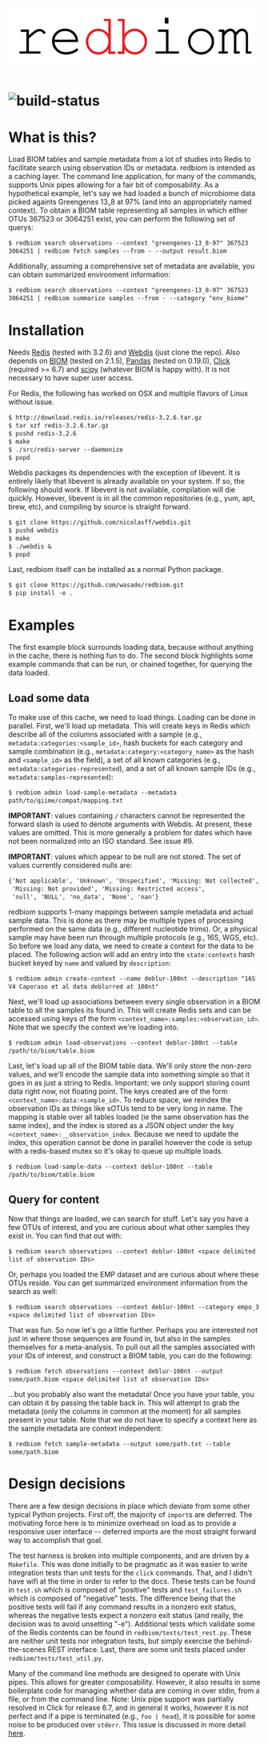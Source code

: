# ![redbiom](logo.png)
# ![build-status](https://travis-ci.org/wasade/redbiom.svg?branch=master)

# What is this?

Load BIOM tables and sample metadata from a lot of studies into Redis to facilitate search using observation IDs or metadata. redbiom is intended as a caching layer. The command line application, for many of the commands, supports Unix pipes allowing for a fair bit of composability. As a hypothetical example, let's say we had loaded a bunch of microbiome data picked againts Greengenes 13_8 at 97% (and into an appropriately named context). To obtain a BIOM table representing all samples in which either OTUs 367523 or 3064251 exist, you can perform the following set of querys:

    $ redbiom search observations --context "greengenes-13_8-97" 367523 3064251 | redbiom fetch samples --from - --output result.biom

Additionally, assuming a comprehensive set of metadata are available, you can obtain summarized environment information:
    
    $ redbiom search observations --context "greengenes-13_8-97" 367523 3064251 | redbiom summarize samples --from - --category "env_biome"

# Installation

Needs [Redis](https://redis.io/) (tested with 3.2.6) and [Webdis](http://webd.is/) (just clone the repo). Also depends on [BIOM](http://biom-format.org/) (tested on 2.1.5), [Pandas](http://pandas.pydata.org/) (tested on 0.19.0), [Click](http://click.pocoo.org/5/) (required >= 6.7) and [scipy](https://www.scipy.org/) (whatever BIOM is happy with). It is not necessary to have super user access.

For Redis, the following has worked on OSX and multiple flavors of Linux without issue.

    $ http://download.redis.io/releases/redis-3.2.6.tar.gz
    $ tar xzf redis-3.2.6.tar.gz
    $ pushd redis-3.2.6
    $ make
    $ ./src/redis-server --daemonize
    $ popd

Webdis packages its dependencies with the exception of libevent. It is entirely likely that libevent is already available on your system. If so, the following should work. If libevent is not available, compilation will die quickly. However, libevent is in all the common repositories (e.g., yum, apt, brew, etc), and compiling by source is straight forward. 

    $ git clone https://github.com/nicolasff/webdis.git
    $ pushd webdis
    $ make
    $ ./webdis &
    $ popd

Last, redbiom itself can be installed as a normal Python package.

    $ git clone https://github.com/wasade/redbiom.git
    $ pip install -e .    

# Examples

The first example block surrounds loading data, because without anything in the cache, there is nothing fun to do. The second block highlights some example commands that can be run, or chained together, for querying the data loaded.

## Load some data

To make use of this cache, we need to load things. Loading can be done in parallel. First, we'll load up metadata. This will create keys in Redis which describe all of the columns associated with a sample (e.g., `metadata:categories:<sample_id>`, hash buckets for each category and sample combination (e.g., `metadata:category:<category_name>` as the hash and `<sample_id>` as the field), a set of all known categories (e.g., `metadata:categories-represented`), and a set of all known sample IDs (e.g., `metadata:samples-represented`):

	$ redbiom admin load-sample-metadata --metadata path/to/qiime/compat/mapping.txt

**IMPORTANT**: values containing `/` characters cannot be represented the forward slash is used to denote arguments with Webdis. At present, these values are omitted. This is more generally a problem for dates which have not been normalized into an ISO standard. See issue #9.

**IMPORTANT**: values which appear to be null are not stored. The set of values currently considered nulls are: 
    
    {'Not applicable', 'Unknown', 'Unspecified', 'Missing: Not collected',
     'Missing: Not provided', 'Missing: Restricted access',
     'null', 'NULL', 'no_data', 'None', 'nan'}

redbiom supports 1-many mappings between sample metadata and actual sample data. This is done as there may be multiple types of processing performed on the same data (e.g., different nucleotide trims). Or, a physical sample may have been run through multiple protocols (e.g., 16S, WGS, etc). So before we load any data, we need to create a context for the data to be placed. The following action will add an entry into the `state:contexts` hash bucket keyed by `name` and valued by `description`:

    $ redbiom admin create-context --name deblur-100nt --description "16S V4 Caporaso et al data deblurred at 100nt"

Next, we'll load up associations between every single observation in a BIOM table to all the samples its found in. This will create Redis sets and can be accessed using keys of the form `<context_name>:samples:<observation_id>`. Note that we specify the context we're loading into.

	$ redbiom admin load-observations --context deblur-100nt --table /path/to/biom/table.biom

Last, let's load up all of the BIOM table data. We'll only store the non-zero values, and we'll encode the sample data into something simple so that it goes in as just a string to Redis. Important: we only support storing count data right now, not floating point. The keys created are of the form `<context_name>:data:<sample_id>`. To reduce space, we reindex the observation IDs as things like sOTUs tend to be very long in name. The mapping is stable over all tables loaded (ie the same observation has the same index), and the index is stored as a JSON object under the key `<context_name>:__observation_index`. Because we need to update the index, this operation cannot be done in parallel however the code is setup with a redis-based mutex so it's okay to queue up multiple loads.

	$ redbiom load-sample-data --context deblur-100nt --table /path/to/biom/table.biom

## Query for content

Now that things are loaded, we can search for stuff. Let's say you have a few OTUs of interest, and you are curious about what other samples they exist in. You can find that out with:

	$ redbiom search observations --context deblur-100nt <space delimited list of observation IDs>

Or, perhaps you loaded the EMP dataset and are curious about where these OTUs reside. You can get summarized environment information from the search as well:

	$ redbiom search observations --context deblur-100nt --category empo_3 <space delimited list of observation IDs>

That was fun. So now let's go a little further. Perhaps you are interested not just in where those sequences are found in, but also in the samples themselves for a meta-analysis. To pull out all the samples associated with your IDs of interest, and construct a BIOM table, you can do the following:

	$ redbiom fetch observations --context deblur-100nt --output some/path.biom <space delimited list of observation IDs>

...but you probably also want the metadata! Once you have your table, you can obtain it by passing the table back in. This will attempt to grab the metadata (only the columns in common at the moment) for all samples present in your table. Note that we do not have to specify a context here as the sample metadata are context independent:

	$ redbiom fetch sample-metadata --output some/path.txt --table some/path.biom 

# Design decisions

There are a few design decisions in place which deviate from some other typical Python projects. First off, the majority of `import`s are deferred. The motivating force here is to minimize overhead on load as to provide a responsive user interface -- deferred imports are the most straight forward way to accomplish that goal. 

The test harness is broken into multiple components, and are driven by a `Makefile`. This was done initially to be pragmatic as it was easier to write integration tests than unit tests for the `click` commands. That, and I didn't have wifi at the time in order to refer to the docs. These tests can be found in `test.sh` which is composed of "positive" tests and `test_failures.sh` which is composed of "negative" tests. The difference being that the positive tests will fail if any command results in a nonzero exit status, whereas the negative tests expect a nonzero exit status (and really, the decision was to avoid unsetting "-e"). Additional tests which validate some of the Redis contents can be found in `redbiom/tests/test_rest.py`. These are neither unit tests nor integration tests, but simply exercise the behind-the-scenes REST interface. Last, there are some unit tests placed under `redbiom/tests/test_util.py`. 

Many of the command line methods are designed to operate with Unix pipes. This allows for greater composability. However, it also results in some boilerplate code for managing whether data are coming in over stdin, from a file, or from the command line. Note: Unix pipe support was partially resolved in Click for release 6.7, and in general it works, however it is not perfect and if a pipe is terminated (e.g., `foo | head`), it is possible for some noise to be produced over `stderr`. This issue is discussed in more detail [here](https://github.com/pallets/click/issues/712). 

